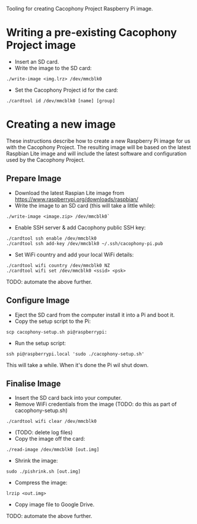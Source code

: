 Tooling for creating Cacophony Project Raspberry Pi image.

# Writing a pre-existing Cacophony Project image

* Insert an SD card.
* Write the image to the SD card:
```
./write-image <img.lrz> /dev/mmcblk0
```

* Set the Cacophony Project id for the card:
```
./cardtool id /dev/mmcblk0 [name] [group]
```

# Creating a new image

These instructions describe how to create a new Raspberry Pi image for
us with the Cacophony Project. The resulting image will be based on
the latest Raspbian Lite image and will include the latest software
and configuration used by the Cacophony Project.

## Prepare Image

* Download the latest Raspian Lite image from https://www.raspberrypi.org/downloads/raspbian/
* Write the image to an SD card (this will take a little while):
```
./write-image <image.zip> /dev/mmcblk0`
```

* Enable SSH server & add Cacophony public SSH key:
```
./cardtool ssh enable /dev/mmcblk0
./cardtool ssh add-key /dev/mmcblk0 ~/.ssh/cacophony-pi.pub
```

* Set WiFi country and add your local WiFi details:
```
./cardtool wifi country /dev/mmcblk0 NZ
./cardtool wifi set /dev/mmcblk0 <ssid> <psk>
```

TODO: automate the above further.

## Configure Image

* Eject the SD card from the computer install it into a Pi and boot it.
* Copy the setup script to the Pi:
```
scp cacophony-setup.sh pi@raspberrypi:
```

* Run the setup script:
```
ssh pi@raspberrypi.local 'sudo ./cacophony-setup.sh'
```

This will take a while. When it's done the Pi wil shut down.


## Finalise Image

* Insert the SD card back into your computer.
* Remove WiFi credentials from the image (TODO: do this as part of cacophony-setup.sh)
```
./cardtool wifi clear /dev/mmcblk0
```
* (TODO: delete log files)
* Copy the image off the card:
```
./read-image /dev/mmcblk0 [out.img]
```

* Shrink the image:
```
sudo ./pishrink.sh [out.img]
```

* Compress the image:
```
lrzip <out.img>
```

* Copy image file to Google Drive.

TODO: automate the above further.
